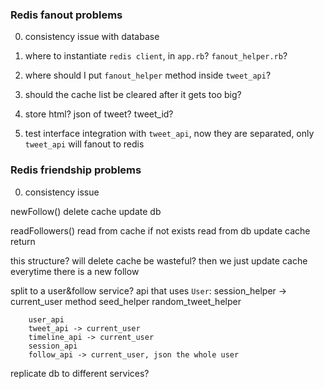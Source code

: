 ### Redis fanout problems

0. consistency issue with database

1. where to instantiate `redis client`, 
	in `app.rb`? `fanout_helper.rb`?

2. where should I put `fanout_helper` method inside `tweet_api`?
	
3. should the cache list be cleared after it gets too big?

4. store html? json of tweet? tweet_id?

5. test interface integration with `tweet_api`, now they are separated, only `tweet_api` will fanout to redis

### Redis friendship problems

0. consistency issue

newFollow()
	delete cache
	update db

readFollowers()
	read from cache
	if not exists
		read from db
		update cache
	return

this structure?
will delete cache be wasteful? then we just update cache everytime there is a new follow

split to a user&follow service?
	api that uses `User`:
		session_helper -> current_user method
		seed_helper
		random_tweet_helper

		user_api
		tweet_api -> current_user
		timeline_api -> current_user
		session_api
		follow_api -> current_user, json the whole user

replicate db to different services?